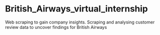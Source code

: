 # British_Airways_virtual_internship
Web scraping to gain company insights. Scraping and analysing customer review data to uncover findings for British Airways
